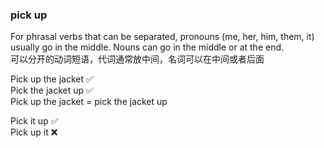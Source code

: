 
### pick up
For phrasal verbs that can be separated, pronouns (me, her, him, them, it) usually go in the middle. Nouns can go in the middle or at the end.  
可以分开的动词短语，代词通常放中间，名词可以在中间或者后面
  
Pick up the jacket ✅  
Pick the jacket up ✅  
Pick up the jacket = pick the jacket up  
  
Pick it up ✅  
Pick up it ❌